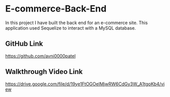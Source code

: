 # E-commerce-Back-End
In this project I have built the back end for an e-commerce site. This application used Sequelize to interact with a MySQL database. 
## GitHub Link
https://github.com/avni0000patel
## Walkthrough Video Link
https://drive.google.com/file/d/19ye1FtOGOeIMjwRW6CdGy3W_A1tgoKb4/view
